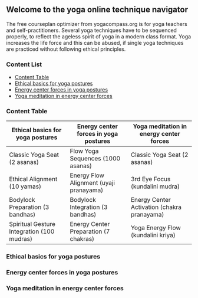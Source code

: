 ## Welcome to the yoga online technique navigator

The free courseplan optimizer from yogacompass.org is for yoga teachers and self-practitioners. Several yoga techniques have to be sequenced properly, to reflect the ageless spirit of yoga in a modern class format. Yoga increases the life force and this can be abused, if single yoga techniques are practiced without following ethical principles.

### Content List
* [Content Table](https://www.yogacompass.org#content-table)
* [Ethical basics for yoga postures](https://www.yogacompass.org#Ethical-basics-for-yoga-postures)
* [Energy center forces in yoga postures](https://www.yogacompass.org#Energy-center-forces-in-yoga-postures)
* [Yoga meditation in energy center forces](https://www.yogacompass.org#Yoga-meditation-in-energy-center-forces)

### Content Table

Ethical basics for yoga postures | Energy center forces in yoga postures | Yoga meditation in energy center forces
------------ | ------------- | -------------
Classic Yoga Seat (2 asanas) | Flow Yoga Sequences (1000 asanas) | Classic Yoga Seat (2 asanas)
Ethical Alignment (10 yamas) | Energy Flow Alignment (uyaji pranayama) | 3rd Eye Focus (kundalini mudra)
Bodylock Preparation (3 bandhas) | Bodylock Integration (3 bandhas) | Energy Center Activation (chakra pranayama)
Spiritual Gesture Integration (100 mudras) | Energy Center Preparation (7 chakras) | Yoga Energy Flow (kundalini kriya)

### Ethical basics for yoga postures

### Energy center forces in yoga postures

### Yoga meditation in energy center forces
